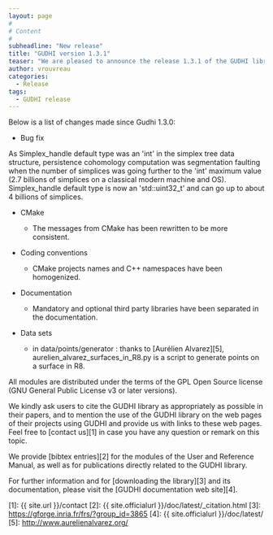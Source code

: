 ```yaml
---
layout: page
#
# Content
#
subheadline: "New release"
title: "GUDHI version 1.3.1"
teaser: "We are pleased to announce the release 1.3.1 of the GUDHI library."
author: vrouvreau
categories:
  - Release
tags:
  - GUDHI release
---
```





Below is a list of changes made since Gudhi 1.3.0:

- Bug fix

As Simplex_handle default type was an 'int' in the simplex tree data structure, persistence cohomology computation was segmentation faulting
when the number of simplices was going further to the 'int' maximum value (2.7 billions of simplices on a classical modern machine and OS).
Simplex_handle default type is now an 'std::uint32_t' and can go up to about 4 billions of simplices.

- CMake

     - The messages from CMake has been rewritten to be more consistent.

- Coding conventions

     - CMake projects names and C++ namespaces have been homogenized.

- Documentation

     - Mandatory and optional third party libraries have been separated in the documentation.

- Data sets

     - in data/points/generator : thanks to [Aurélien Alvarez][5], aurelien_alvarez_surfaces_in_R8.py is a script to generate
     points on a surface in R8.

All modules are distributed under the terms of the GPL Open Source license (GNU General Public License v3 or later versions).

We kindly ask users to cite the GUDHI library as appropriately as possible in their papers, and to mention the use of the GUDHI library on the web pages of
their projects using GUDHI and provide us with links to these web pages.
Feel free to [contact us][1] in case you have any question or remark on this topic.

We provide [bibtex entries][2] for the modules of the User and Reference Manual, as well as for publications directly related to the GUDHI library. 

For further information and for [downloading the library][3] and its documentation, please visit the [GUDHI documentation web site][4].


 [1]: {{ site.url }}/contact
 [2]: {{ site.officialurl }}/doc/latest/_citation.html
 [3]: https://gforge.inria.fr/frs/?group_id=3865
 [4]: {{ site.officialurl }}/doc/latest/
 [5]: http://www.aurelienalvarez.org/

